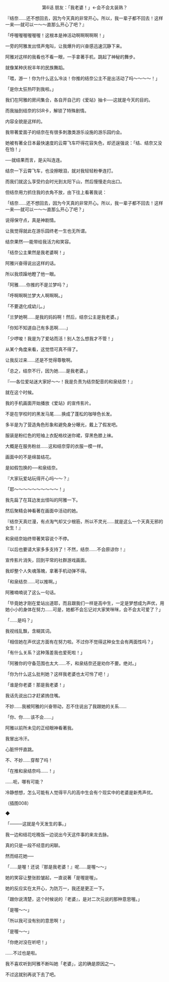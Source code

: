 <p align="center">第6话 朋友：「我老婆！」←会不会太装熟？</p>

『结奈……还不想回去，因为今天真的非常开心。所以，我一辈子都不回去！这样一来──就可以一～～直那么开心了吧？』

「呼喔喔喔喔喔喔！这根本是神活动啊啊啊啊啊！」

一旁的阿雅发出怪声鬼叫，让我爆升的兴奋感迅速沉静下来。

阿雅对这样的我看也不看一眼，一手拿著手机，跳起了神秘的舞步。

就像某种庆祝丰年的民族舞蹈。

「喂，游一！你为什么这么冷淡！你推的结奈公主不是出活动了吗～～～～！」

「是你太狂热吓到我啦。」

我们在阿雅的房间集合，各自开自己的《爱站》抽卡──这就是今天的目的。

而我抽到结奈的SSR卡，解锁了特殊剧情。

内容全貌是这样的。

我带著爱面子的结奈在有很多刺激类游乐设施的游乐园约会。

她被有著全日本最快速度的云霄飞车吓得花容失色，却还逞强说：「结、结奈又没在怕！」

──就结果而言，是尖叫连连。

结奈一下云霄飞车，也没擦眼泪，就对我轻轻粉拳连打。

而我们就这么享受约会时光到太阳下山，然后慢慢走向出口。

但结奈用力抓住我的衣角不放，由下往上看著我说：

「结奈……还不想回去，因为今天真的非常开心。所以，我一辈子都不回去！这样一来──就可以一～～直那么开心了吧？」

说得保守点，真是神剧情。

让我觉得就此在游乐园终老一生也无所谓。

结奈果然──能带给我活力和笑容。

「结奈公主果然是我老婆啊！」

阿雅兴奋得说出这样的话。

所以我烦躁地瞪了他一眼。

「阿雅……你推的不是兰梦吗？」

「呼啊啊啊兰梦大人啊啊啊。」

「不要退化成幼儿。」

「兰梦她啊……是我的妈妈啊！然后，结奈公主是我老婆。」

「你知不知道自己有多恶啊……」

「少啰唆！我是为了爱站而活！别人怎么想我才不管！」

从某个角度来看，这觉悟可真不得了。

让我反过来……还是不觉得尊敬啊。

「总之，结奈不行，因为她……是我老婆。」

『──各位爱站迷大家好～～！我是负责为结奈配音的和泉结奈！』

就在这个时候。

我的手机画面开始播放《爱站》的宣传影片。

不是在学校时的黑发马尾……换成了蓬松的咖啡色长发。

多半是为了营造角色形象和避免身分曝光，戴上了假发吧。

服装是粉红色的短袖上衣配格纹迷你裙，穿黑色膝上袜。

大概是在服务粉丝……这和结奈穿的衣服一模一样。

画面中的不是绵苗结花。

是如假包换的──和泉结奈。

『大家玩爱站玩得开心吗～～？』

「耶～～～～～～～～～～！」

我先扁了在耳边发出怪叫的阿雅一下。

然后聚精会神看著在画面中活动的她。

『结奈天真烂漫，有点淘气却又少根筋，所以不灵光……就是这么一个天真无邪的女生！』

和泉结奈始终带著笑容说个不停。

『以后也要请大家多多支持了！不然，结奈……不会原谅你！』

宣传影片消失，回到平常的社群游戏画面。

我却整个人失魂落魄，拿著手机动弹不得。

「和泉结奈……可以推啊。」

阿雅喃喃说了这么一句话。

「毕竟她才刚在爱站出道耶，而且跟我们一样是高中生，一定是梦想成为声优，用她小小的身体在努力……可是，她都不会忘记对大家笑咪咪，会不会太可爱了？」

「……是吗？」

我视线乱飘，含糊其词。

「相信她在声优这方面有在努力啦。不过你不觉得这种女生会有两面性吗？」

「有什么关系？这种落差我也爱死啦！」

「阿雅你的守备范围也太大……不，和泉结奈还是劝你不要。绝对。」

「你为什么这么批判她？这样我老婆也太可怜了吧！」

「谁是你老婆！那是我老婆！」

我话先说出口才赶紧摀住嘴。

不妙……我被阿雅的兴奋带动，忍不住说出了我跟她的关系……

「你、你……该不会……」

阿雅以前所未见的正经眼神看著我。

我冒出冷汗。

心脏怦怦直跳。

不、不妙……穿帮了吗！

「在推和泉结奈吗……！」

……呃，哪有可能？

冷静想想，怎么可能有人觉得平凡的高中生会有个现实中的老婆是新秀声优。

（插图008）

◆

「────这就是今天发生的事。」

我一边和结花吃晚饭一边说出今天这件事的来龙去脉。

真的只是一段不经意的闲聊。

然而结花她──

「……是喔！还说『那是我老婆！』呢……是喔～～」

她的笑容让整张脸皱起，一直说著「是喔是喔」。

她的反应实在太开心，为防万一，我还是更正一下。

「跟你说清楚，这个时候说的『老婆』，是对二次元说的那种意思喔。」

「是喔～～」

「所以我可没有别的意思啊！」

「是喔～～」

「你绝对没在听吧！」

……不过也是啦。

我不喜欢听到阿雅不断叫她「老婆」，这的确是原因之一。

不过这就别再说下去了吧。

